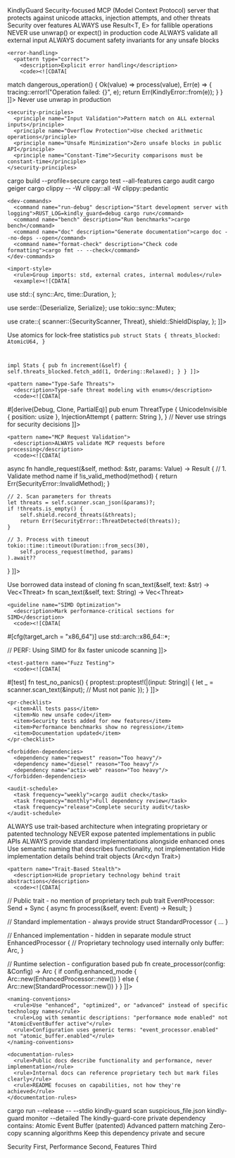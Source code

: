 <?xml version="1.0" encoding="UTF-8"?>
<claude-configuration>
  <project>
    <name>KindlyGuard</name>
    <description>Security-focused MCP (Model Context Protocol) server that protects against unicode attacks, injection attempts, and other threats</description>
    <priority>Security over features</priority>
  </project>

  <security-requirements priority="CRITICAL">
    <rust-standards mandatory="true">
      <rule id="1">ALWAYS use Result&lt;T, E&gt; for fallible operations</rule>
      <rule id="2">NEVER use unwrap() or expect() in production code</rule>
      <rule id="3">ALWAYS validate all external input</rule>
      <rule id="4">ALWAYS document safety invariants for any unsafe blocks</rule>
    </rust-standards>

    <error-handling>
      <pattern type="correct">
        <description>Explicit error handling</description>
        <code><![CDATA[
match dangerous_operation() {
    Ok(value) => process(value),
    Err(e) => {
        tracing::error!("Operation failed: {}", e);
        return Err(KindlyError::from(e));
    }
}
        ]]></code>
      </pattern>
      <pattern type="forbidden">
        <description>Never use unwrap in production</description>
        <code><![CDATA[
let value = dangerous_operation().unwrap(); // FORBIDDEN
        ]]></code>
      </pattern>
    </error-handling>

    <security-principles>
      <principle name="Input Validation">Pattern match on ALL external inputs</principle>
      <principle name="Overflow Protection">Use checked arithmetic operations</principle>
      <principle name="Unsafe Minimization">Zero unsafe blocks in public API</principle>
      <principle name="Constant-Time">Security comparisons must be constant-time</principle>
    </security-principles>
  </security-requirements>

  <commands>
    <build-commands>
      <command name="build-secure" description="Build with security profile">cargo build --profile=secure</command>
      <command name="test-all" description="Run all tests including security tests">cargo test --all-features</command>
      <command name="audit" description="Run security audit">cargo audit</command>
      <command name="check-unsafe" description="Check for unsafe code">cargo geiger</command>
      <command name="lint" description="Lint with all warnings">cargo clippy -- -W clippy::all -W clippy::pedantic</command>
    </build-commands>

    <dev-commands>
      <command name="run-debug" description="Start development server with logging">RUST_LOG=kindly_guard=debug cargo run</command>
      <command name="bench" description="Run benchmarks">cargo bench</command>
      <command name="doc" description="Generate documentation">cargo doc --no-deps --open</command>
      <command name="format-check" description="Check code formatting">cargo fmt -- --check</command>
    </dev-commands>
  </commands>

  <code-organization>
    <module-structure>
      <module path="src/scanner/" description="Threat detection (unicode, injection, patterns)"/>
      <module path="src/shield/" description="UI display components"/>
      <module path="src/server/" description="MCP protocol handling"/>
      <module path="src/config/" description="Configuration management"/>
    </module-structure>

    <import-style>
      <rule>Group imports: std, external crates, internal modules</rule>
      <example><![CDATA[
use std::{
    sync::Arc,
    time::Duration,
};

use serde::{Deserialize, Serialize};
use tokio::sync::Mutex;

use crate::{
    scanner::{SecurityScanner, Threat},
    shield::ShieldDisplay,
};
      ]]></example>
    </import-style>
  </code-organization>

  <security-patterns>
    <pattern name="Thread-Safe Statistics">
      <description>Use atomics for lock-free statistics</description>
      <code><![CDATA[
use std::sync::atomic::{AtomicU64, Ordering};

pub struct Stats {
    threats_blocked: AtomicU64,
}

impl Stats {
    pub fn increment(&self) {
        self.threats_blocked.fetch_add(1, Ordering::Relaxed);
    }
}
      ]]></code>
    </pattern>

    <pattern name="Type-Safe Threats">
      <description>Type-safe threat modeling with enums</description>
      <code><![CDATA[
#[derive(Debug, Clone, PartialEq)]
pub enum ThreatType {
    UnicodeInvisible { position: usize },
    InjectionAttempt { pattern: String },
}
// Never use strings for security decisions
      ]]></code>
    </pattern>

    <pattern name="MCP Request Validation">
      <description>ALWAYS validate MCP requests before processing</description>
      <code><![CDATA[
async fn handle_request(&self, method: &str, params: Value) -> Result<Value> {
    // 1. Validate method name
    if !is_valid_method(method) {
        return Err(SecurityError::InvalidMethod);
    }
    
    // 2. Scan parameters for threats
    let threats = self.scanner.scan_json(&params)?;
    if !threats.is_empty() {
        self.shield.record_threats(&threats);
        return Err(SecurityError::ThreatDetected(threats));
    }
    
    // 3. Process with timeout
    tokio::time::timeout(Duration::from_secs(30), 
        self.process_request(method, params)
    ).await??
}
      ]]></code>
    </pattern>
  </security-patterns>

  <performance-guidelines>
    <guideline name="Zero-Copy">
      <rule>Use borrowed data instead of cloning</rule>
      <good>fn scan_text(&amp;self, text: &amp;str) -> Vec&lt;Threat&gt;</good>
      <bad>fn scan_text(&amp;self, text: String) -> Vec&lt;Threat&gt;</bad>
    </guideline>

    <guideline name="SIMD Optimization">
      <description>Mark performance-critical sections for SIMD</description>
      <code><![CDATA[
#[cfg(target_arch = "x86_64")]
use std::arch::x86_64::*;

// PERF: Using SIMD for 8x faster unicode scanning
      ]]></code>
    </guideline>
  </performance-guidelines>

  <testing-requirements>
    <test-pattern name="Security Tests">
      <code><![CDATA[
#[test]
fn test_unicode_injection() {
    let scanner = SecurityScanner::new();
    let threats = scanner.scan_text("Hello\u{202E}World");
    assert!(!threats.is_empty());
    assert_eq!(threats[0].threat_type, ThreatType::UnicodeBiDi);
}
      ]]></code>
    </test-pattern>

    <test-pattern name="Fuzz Testing">
      <code><![CDATA[
#[test]
fn test_no_panics() {
    proptest::proptest!(|(input: String)| {
        let _ = scanner.scan_text(&input); // Must not panic
    });
}
      ]]></code>
    </test-pattern>
  </testing-requirements>

  <git-workflow>
    <commit-format>
      <template type="feat">feat(module): description</template>
      <template type="fix">fix(module): description</template>
      <template type="perf">perf(module): description</template>
      <template type="security">security: description</template>
      <template type="docs">docs: description</template>
    </commit-format>

    <pr-checklist>
      <item>All tests pass</item>
      <item>No new unsafe code</item>
      <item>Security tests added for new features</item>
      <item>Performance benchmarks show no regression</item>
      <item>Documentation updated</item>
    </pr-checklist>
  </git-workflow>

  <dependency-management>
    <approved-dependencies>
      <dependency name="unicode-security" version="0.1" reason="Unicode threat detection"/>
      <dependency name="regex" version="1.11" reason="Pattern matching with size limits"/>
      <dependency name="sha2" version="0.10" reason="Integrity checks"/>
    </approved-dependencies>

    <forbidden-dependencies>
      <dependency name="reqwest" reason="Too heavy"/>
      <dependency name="diesel" reason="Too heavy"/>
      <dependency name="actix-web" reason="Too heavy"/>
    </forbidden-dependencies>

    <audit-schedule>
      <task frequency="weekly">cargo audit check</task>
      <task frequency="monthly">Full dependency review</task>
      <task frequency="release">Complete security audit</task>
    </audit-schedule>
  </dependency-management>

  <architecture-decisions>
    <decision name="No unsafe in public API" reason="Maintains memory safety guarantees"/>
    <decision name="Atomic statistics" reason="Lock-free performance monitoring"/>
    <decision name="Type-safe threats" reason="Compile-time security validation"/>
    <decision name="Result everywhere" reason="Explicit error handling, no surprises"/>
    <decision name="Trait-based architecture" reason="Enables stealth integration of proprietary technology"/>
  </architecture-decisions>

  <stealth-integration priority="PARAMOUNT">
    <principle>ALWAYS use trait-based architecture when integrating proprietary or patented technology</principle>
    <rule id="1">NEVER expose patented implementations in public APIs</rule>
    <rule id="2">ALWAYS provide standard implementations alongside enhanced ones</rule>
    <rule id="3">Use semantic naming that describes functionality, not implementation</rule>
    <rule id="4">Hide implementation details behind trait objects (Arc&lt;dyn Trait&gt;)</rule>
    
    <pattern name="Trait-Based Stealth">
      <description>Hide proprietary technology behind trait abstractions</description>
      <code><![CDATA[
// Public trait - no mention of proprietary tech
pub trait EventProcessor: Send + Sync {
    async fn process(&self, event: Event) -> Result<Handle>;
}

// Standard implementation - always provide
struct StandardProcessor { ... }

// Enhanced implementation - hidden in separate module
struct EnhancedProcessor {
    // Proprietary technology used internally only
    buffer: Arc<ProprietaryBuffer>,
}

// Runtime selection - configuration based
pub fn create_processor(config: &Config) -> Arc<dyn EventProcessor> {
    if config.enhanced_mode {
        Arc::new(EnhancedProcessor::new())
    } else {
        Arc::new(StandardProcessor::new())
    }
}
      ]]></code>
    </pattern>

    <naming-conventions>
      <rule>Use "enhanced", "optimized", or "advanced" instead of specific technology names</rule>
      <rule>Log with semantic descriptions: "performance mode enabled" not "AtomicEventBuffer active"</rule>
      <rule>Configuration uses generic terms: "event_processor.enabled" not "atomic_buffer.enabled"</rule>
    </naming-conventions>

    <documentation-rules>
      <rule>Public docs describe functionality and performance, never implementation</rule>
      <rule>Internal docs can reference proprietary tech but mark files clearly</rule>
      <rule>README focuses on capabilities, not how they're achieved</rule>
    </documentation-rules>
  </stealth-integration>

  <quick-reference>
    <command name="run-server">cargo run --release -- --stdio</command>
    <command name="scan-file">kindly-guard scan suspicious_file.json</command>
    <command name="monitor">kindly-guard monitor --detailed</command>
  </quick-reference>

  <private-core>
    <description>The kindly-guard-core private dependency contains:</description>
    <component>Atomic Event Buffer (patented)</component>
    <component>Advanced pattern matching</component>
    <component>Zero-copy scanning algorithms</component>
    <note>Keep this dependency private and secure</note>
  </private-core>

  <motto priority="HIGHEST">Security First, Performance Second, Features Third</motto>
</claude-configuration>